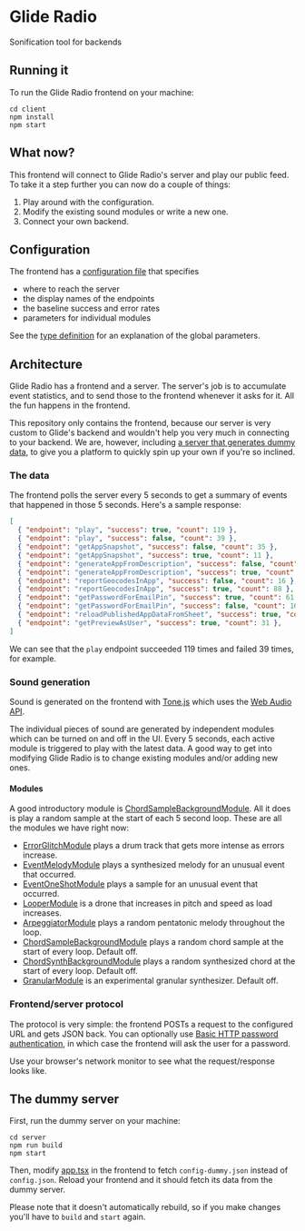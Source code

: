 # Glide Radio

Sonification tool for backends

## Running it

To run the Glide Radio frontend on your machine:

```
cd client
npm install
npm start
```

## What now?

This frontend will connect to Glide Radio's server and play our public feed. To take it a step further you can now do a couple of things:

1. Play around with the configuration.
2. Modify the existing sound modules or write a new one.
3. Connect your own backend.

## Configuration

The frontend has a [configuration file](client/public/config.json) that specifies

-   where to reach the server
-   the display names of the endpoints
-   the baseline success and error rates
-   parameters for individual modules

See the [type definition](client/src/config.ts) for an explanation of the global parameters.

## Architecture

Glide Radio has a frontend and a server. The server's job is to accumulate event statistics, and to send those to the frontend whenever it asks for it. All the fun happens in the frontend.

This repository only contains the frontend, because our server is very custom to Glide's backend and wouldn't help you very much in connecting to your backend. We are, however, including [a server that generates dummy data](dummy-server/src/index.ts), to give you a platform to quickly spin up your own if you're so inclined.

### The data

The frontend polls the server every 5 seconds to get a summary of events that happened in those 5 seconds. Here's a sample response:

```json
[
  { "endpoint": "play", "success": true, "count": 119 },
  { "endpoint": "play", "success": false, "count": 39 },
  { "endpoint": "getAppSnapshot", "success": false, "count": 35 },
  { "endpoint": "getAppSnapshot", "success": true, "count": 11 },
  { "endpoint": "generateAppFromDescription", "success": false, "count": 89 },
  { "endpoint": "generateAppFromDescription", "success": true, "count": 2 },
  { "endpoint": "reportGeocodesInApp", "success": false, "count": 16 },
  { "endpoint": "reportGeocodesInApp", "success": true, "count": 88 },
  { "endpoint": "getPasswordForEmailPin", "success": true, "count": 61 },
  { "endpoint": "getPasswordForEmailPin", "success": false, "count": 16 }
  { "endpoint": "reloadPublishedAppDataFromSheet", "success": true, "count": 72 },
  { "endpoint": "getPreviewAsUser", "success": true, "count": 31 },
]
```

We can see that the `play` endpoint succeeded 119 times and failed 39 times, for example.

### Sound generation

Sound is generated on the frontend with [Tone.js](https://tonejs.github.io) which uses the [Web Audio API](https://developer.mozilla.org/en-US/docs/Web/API/Web_Audio_API).

The individual pieces of sound are generated by independent modules which can be turned on and off in the UI. Every 5 seconds, each active module is triggered to play with the latest data. A good way to get into modifying Glide Radio is to change existing modules and/or adding new ones.

#### Modules

A good introductory module is [ChordSampleBackgroundModule](client/src/modules/chord-sampler.ts). All it does is play a random sample at the start of each 5 second loop. These are all the modules we have right now:

-   [ErrorGlitchModule](client/src/modules/error-glitch.ts) plays a drum track that gets more intense as errors increase.
-   [EventMelodyModule](client/src/modules/event-melody.ts) plays a synthesized melody for an unusual event that occurred.
-   [EventOneShotModule](client/src/modules/event-one-shot.ts) plays a sample for an unusual event that occurred.
-   [LooperModule](client/src/modules/looper.ts) is a drone that increases in pitch and speed as load increases.
-   [ArpeggiatorModule](client/src/modules/arpeggiator.ts) plays a random pentatonic melody throughout the loop.
-   [ChordSampleBackgroundModule](client/src/modules/chord-sampler.ts) plays a random chord sample at the start of every loop. Default off.
-   [ChordSynthBackgroundModule](client/src/modules/chord-synth.ts) plays a random synthesized chord at the start of every loop. Default off.
-   [GranularModule](client/src/modules/granular.ts) is an experimental granular synthesizer. Default off.

### Frontend/server protocol

The protocol is very simple: the frontend POSTs a request to the configured URL and gets JSON back. You can optionally use [Basic HTTP password authentication](https://en.wikipedia.org/wiki/Basic_access_authentication), in which case the frontend will ask the user for a password.

Use your browser's network monitor to see what the request/response looks like.

## The dummy server

First, run the dummy server on your machine:

```
cd server
npm run build
npm start
```

Then, modify [app.tsx](client/src/app.tsx) in the frontend to fetch `config-dummy.json` instead of `config.json`. Reload your frontend and it should fetch its data from the dummy server.

Please note that it doesn't automatically rebuild, so if you make changes you'll have to `build` and `start` again.
